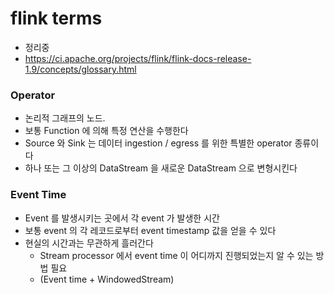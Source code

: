 # flink terms

* 정리중
* https://ci.apache.org/projects/flink/flink-docs-release-1.9/concepts/glossary.html

### Operator
* 논리적 그래프의 노드.
* 보통 Function 에 의해 특정 연산을 수행한다
* Source 와 Sink 는 데이터 ingestion / egress 를 위한 특별한 operator 종류이다
* 하나 또는 그 이상의 DataStream 을 새로운 DataStream 으로 변형시킨다

### Event Time
* Event 를 발생시키는 곳에서 각 event 가 발생한 시간
* 보통 event 의 각 레코드로부터 event timestamp 값을 얻을 수 있다 
* 현실의 시간과는 무관하게 흘러간다 
    * Stream processor 에서 event time 이 어디까지 진행되었는지 알 수 있는 방법 필요 
    * (Event time + WindowedStream)